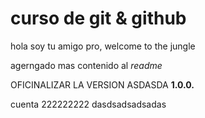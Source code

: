 # curso de git & github

hola soy tu amigo pro, welcome to the jungle

agerngado mas contenido al _readme_

OFICINALIZAR LA VERSION ASDASDA **1.0.0.**

cuenta 222222222
dasdsadsadsadas